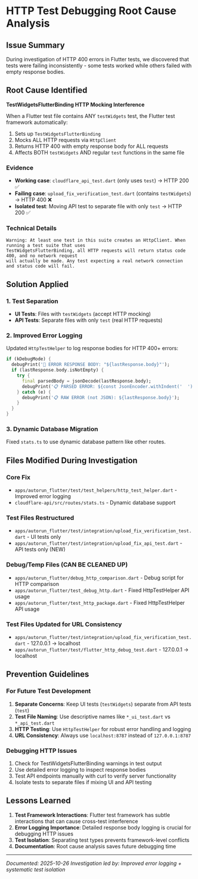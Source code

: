 # HTTP Test Debugging Root Cause Analysis

## Issue Summary
During investigation of HTTP 400 errors in Flutter tests, we discovered that tests were failing inconsistently - some tests worked while others failed with empty response bodies.

## Root Cause Identified

**TestWidgetsFlutterBinding HTTP Mocking Interference**

When a Flutter test file contains ANY `testWidgets` test, the Flutter test framework automatically:
1. Sets up `TestWidgetsFlutterBinding` 
2. Mocks ALL HTTP requests via `HttpClient`
3. Returns HTTP 400 with empty response body for ALL requests
4. Affects BOTH `testWidgets` AND regular `test` functions in the same file

### Evidence
- **Working case**: `cloudflare_api_test.dart` (only uses `test`) → HTTP 200 ✅
- **Failing case**: `upload_fix_verification_test.dart` (contains `testWidgets`) → HTTP 400 ❌
- **Isolated test**: Moving API test to separate file with only `test` → HTTP 200 ✅

### Technical Details
```
Warning: At least one test in this suite creates an HttpClient. When running a test suite that uses
TestWidgetsFlutterBinding, all HTTP requests will return status code 400, and no network request
will actually be made. Any test expecting a real network connection and status code will fail.
```

## Solution Applied

### 1. Test Separation
- **UI Tests**: Files with `testWidgets` (accept HTTP mocking)
- **API Tests**: Separate files with only `test` (real HTTP requests)

### 2. Improved Error Logging
Updated `HttpTestHelper` to log response bodies for HTTP 400+ errors:
```dart
if (kDebugMode) {
  debugPrint('🚨 ERROR RESPONSE BODY: "${lastResponse.body}"');
  if (lastResponse.body.isNotEmpty) {
    try {
      final parsedBody = jsonDecode(lastResponse.body);
      debugPrint('📋 PARSED ERROR: ${const JsonEncoder.withIndent('  ').convert(parsedBody)}');
    } catch (e) {
      debugPrint('📋 RAW ERROR (not JSON): ${lastResponse.body}');
    }
  }
}
```

### 3. Dynamic Database Migration
Fixed `stats.ts` to use dynamic database pattern like other routes.

## Files Modified During Investigation

### Core Fix
- `apps/autorun_flutter/test/test_helpers/http_test_helper.dart` - Improved error logging
- `cloudflare-api/src/routes/stats.ts` - Dynamic database support

### Test Files Restructured  
- `apps/autorun_flutter/test/integration/upload_fix_verification_test.dart` - UI tests only
- `apps/autorun_flutter/test/integration/upload_fix_api_test.dart` - API tests only (NEW)

### Debug/Temp Files (CAN BE CLEANED UP)
- `apps/autorun_flutter/debug_http_comparison.dart` - Debug script for HTTP comparison
- `apps/autorun_flutter/test_debug_http.dart` - Fixed HttpTestHelper API usage
- `apps/autorun_flutter/test_http_package.dart` - Fixed HttpTestHelper API usage

### Test Files Updated for URL Consistency
- `apps/autorun_flutter/test/integration/upload_fix_verification_test.dart` - 127.0.0.1 → localhost
- `apps/autorun_flutter/test/flutter_http_debug_test.dart` - 127.0.0.1 → localhost

## Prevention Guidelines

### For Future Test Development
1. **Separate Concerns**: Keep UI tests (`testWidgets`) separate from API tests (`test`)
2. **Test File Naming**: Use descriptive names like `*_ui_test.dart` vs `*_api_test.dart`
3. **HTTP Testing**: Use `HttpTestHelper` for robust error handling and logging
4. **URL Consistency**: Always use `localhost:8787` instead of `127.0.0.1:8787`

### Debugging HTTP Issues
1. Check for TestWidgetsFlutterBinding warnings in test output
2. Use detailed error logging to inspect response bodies
3. Test API endpoints manually with curl to verify server functionality
4. Isolate tests to separate files if mixing UI and API testing

## Lessons Learned

1. **Test Framework Interactions**: Flutter test framework has subtle interactions that can cause cross-test interference
2. **Error Logging Importance**: Detailed response body logging is crucial for debugging HTTP issues
3. **Test Isolation**: Separating test types prevents framework-level conflicts
4. **Documentation**: Root cause analysis saves future debugging time

---
*Documented: 2025-10-26*
*Investigation led by: Improved error logging + systematic test isolation*